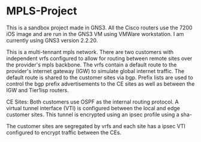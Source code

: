 # MPLS-Project
This is a sandbox project made in GNS3. All the Cisco routers use the 7200 iOS image and are run in the GNS3 VM using VMWare workstation. 
I am currently using GNS3 version 2.2.20.

This is a multi-tennant mpls network. There are two customers with independent vrfs configured to allow for routing between remote sites over the provider's mpls backbone. The vrfs contain a default route to the provider's internet gateway (IGW) to simulate global internet traffic. The default route is shared to the customer sites via bgp. Prefix lists are used to control the bgp prefix advertisements to the CE sites as well as between the IGW and Tier1isp routers. 

CE Sites:
Both customers use OSPF as the internal routing protocol. 
A virtual tunnel interface (VTI) is configured between the local and edge customer sites. This tunnel is encrypted using an ipsec profile using a sha-

The customer sites are segregated by vrfs and each site has a ipsec VTI configured to encrypt traffic between the CEs.
